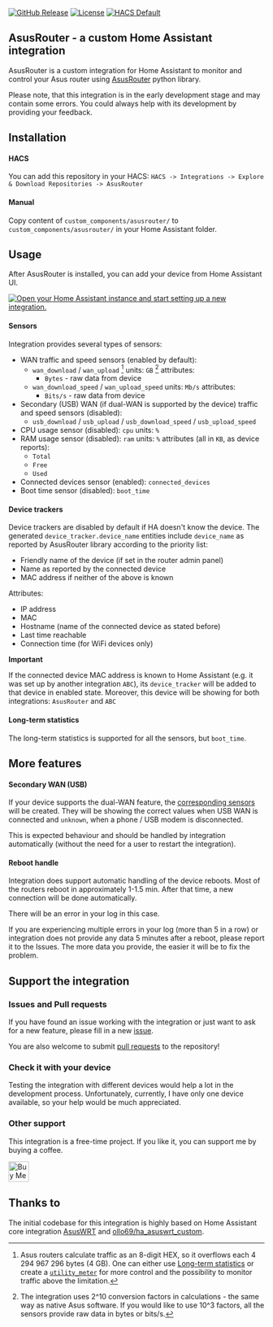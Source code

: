 [![GitHub Release](https://img.shields.io/github/release/Vaskivskyi/ha-asusrouter.svg?style=for-the-badge&color=blue)](https://github.com/Vaskivskyi/ha-asusrouter/releases) [![License](https://img.shields.io/github/license/Vaskivskyi/ha-asusrouter.svg?style=for-the-badge&color=yellow)](LICENSE) [![HACS Default](https://img.shields.io/badge/HACS-default-blue.svg?style=for-the-badge)](https://hacs.xyz)

## AsusRouter - a custom Home Assistant integration

AsusRouter is a custom integration for Home Assistant to monitor and control your Asus router using [AsusRouter](https://github.com/Vaskivskyi/asusrouter) python library.

Please note, that this integration is in the early development stage and may contain some errors. You could always help with its development by providing your feedback.


## Installation

#### HACS

You can add this repository in your HACS:
`HACS -> Integrations -> Explore & Download Repositories -> AsusRouter`

#### Manual

Copy content of `custom_components/asusrouter/` to `custom_components/asusrouter/` in your Home Assistant folder.


## Usage

After AsusRouter is installed, you can add your device from Home Assistant UI.

[![Open your Home Assistant instance and start setting up a new integration.](https://my.home-assistant.io/badges/config_flow_start.svg)](https://my.home-assistant.io/redirect/config_flow_start/?domain=asusrouter)

#### Sensors

Integration provides several types of sensors:

- WAN traffic and speed sensors (enabled by default):
  - `wan_download` / `wan_upload` [^traffic]
    units: `GB` [^units]
    attributes:
    - `Bytes` - raw data from device
  - `wan_download_speed` / `wan_upload_speed`
    units: `Mb/s`
    attributes:
    - `Bits/s` - raw data from device
- Secondary (USB) WAN (if dual-WAN is supported by the device) traffic and speed sensors (disabled):
  - `usb_download` / `usb_upload` / `usb_download_speed` / `usb_upload_speed`
- CPU usage sensor (disabled): `cpu`
  units: `%`
- RAM usage sensor (disabled): `ram`
  units: `%`
  attributes (all in `KB`, as device reports):
  - `Total`
  - `Free`
  - `Used`
- Connected devices sensor (enabled): `connected_devices`
- Boot time sensor (disabled): `boot_time`

[^traffic]: Asus routers calculate traffic as an 8-digit HEX, so it overflows each 4 294 967 296 bytes (4 GB). One can either use [Long-term statistics](#long-term-statistics) or create a [`utility_meter`](https://www.home-assistant.io/integrations/utility_meter/) for more control and the possibility to monitor traffic above the limitation.
[^units]: The integration uses 2^10 conversion factors in calculations - the same way as native Asus software. If you would like to use 10^3 factors, all the sensors provide raw data in bytes or bits/s.

#### Device trackers

Device trackers are disabled by default if HA doesn't know the device. The generated `device_tracker.device_name` entities include `device_name` as reported by AsusRouter library according to the priority list:
- Friendly name of the device (if set in the router admin panel)
- Name as reported by the connected device
- MAC address if neither of the above is known

Attributes:
- IP address
- MAC
- Hostname (name of the connected device as stated before)
- Last time reachable
- Connection time (for WiFi devices only)

**Important**

If the connected device MAC address is known to Home Assistant (e.g. it was set up by another integration `ABC`), its `device_tracker` will be added to that device in enabled state. Moreover, this device will be showing for both integrations: `AsusRouter` and `ABC`

#### Long-term statistics

The long-term statistics is supported for all the sensors, but `boot_time`.


## More features

#### Secondary WAN (USB)

If your device supports the dual-WAN feature, the [corresponding sensors](#sensors) will be created. They will be showing the correct values when USB WAN is connected and `unknown`, when a phone / USB modem is disconnected.

This is expected behaviour and should be handled by integration automatically (without the need for a user to restart the integration).

#### Reboot handle

Integration does support automatic handling of the device reboots. Most of the routers reboot in approximately 1-1.5 min. After that time, a new connection will be done automatically.

There will be an error in your log in this case.

If you are experiencing multiple errors in your log (more than 5 in a row) or integration does not provide any data 5 minutes after a reboot, please report it to the Issues. The more data you provide, the easier it will be to fix the problem.


## Support the integration

### Issues and Pull requests

If you have found an issue working with the integration or just want to ask for a new feature, please fill in a new [issue](https://github.com/Vaskivskyi/ha-asusrouter/issues).

You are also welcome to submit [pull requests](https://github.com/Vaskivskyi/ha-asusrouter/pulls) to the repository!

### Check it with your device

Testing the integration with different devices would help a lot in the development process. Unfortunately, currently, I have only one device available, so your help would be much appreciated.

### Other support

This integration is a free-time project. If you like it, you can support me by buying a coffee.

<a href="https://www.buymeacoffee.com/vaskivskyi" target="_blank"><img src="https://cdn.buymeacoffee.com/buttons/v2/default-blue.png" alt="Buy Me A Coffee" style="height: 40px !important;"></a>


## Thanks to

The initial codebase for this integration is highly based on Home Assistant core integration [AsusWRT](https://www.home-assistant.io/integrations/asuswrt/) and [ollo69/ha_asuswrt_custom](https://github.com/ollo69/ha_asuswrt_custom).

